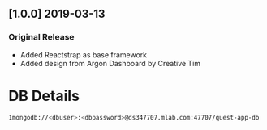 ## [1.0.0] 2019-03-13
### Original Release
- Added Reactstrap as base framework
- Added design from Argon Dashboard by Creative Tim

# DB Details

```bash
1mongodb://<dbuser>:<dbpassword>@ds347707.mlab.com:47707/quest-app-db
```
    